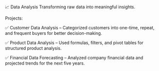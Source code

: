 📈 Data Analysis
Transforming raw data into meaningful insights.

Projects:

✅ Customer Data Analysis – Categorized customers into one-time, repeat, and frequent buyers for better decision-making.

✅ Product Data Analysis – Used formulas, filters, and pivot tables for structured product analysis.

✅ Financial Data Forecasting – Analyzed company financial data and projected trends for the next five years.
